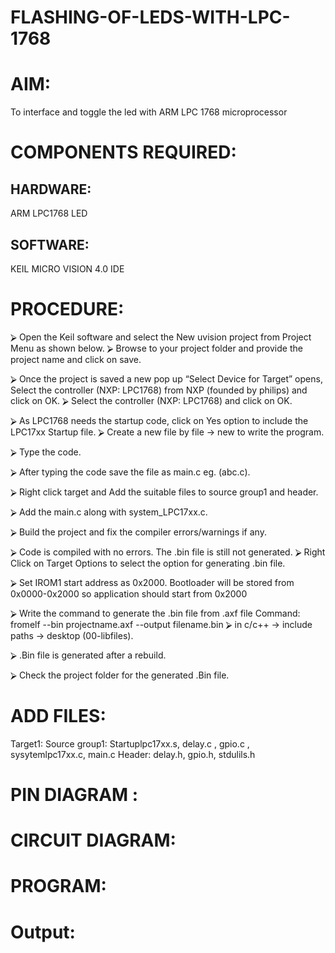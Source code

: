 # FLASHING-OF-LEDS-WITH-LPC-1768

# AIM: 
   To interface and toggle the led with ARM LPC 1768 microprocessor           
           
# COMPONENTS REQUIRED:
##  HARDWARE:
ARM LPC1768
LED
## SOFTWARE:
KEIL MICRO VISION 4.0 IDE

# PROCEDURE:
⮚	Open the Keil software and select the New uvision project from Project Menu as shown below.
⮚	Browse to your project folder and provide the project name and click on save.

⮚	Once the project is saved a new pop up “Select Device for Target” opens, Select the controller (NXP: LPC1768) from NXP (founded by philips) and click on OK.
⮚	Select the controller (NXP: LPC1768) and click on OK.

⮚	As LPC1768 needs the startup code, click on Yes option to include the LPC17xx Startup file.
⮚	Create a new file by file → new to write the program.

⮚	Type the code.

⮚	After typing the code save the file as main.c eg. (abc.c).

⮚	Right click target and Add the suitable files to source group1 and header.
 
⮚	Add the main.c along with system_LPC17xx.c.

⮚	Build the project and fix the compiler errors/warnings if any.

⮚	Code is compiled with no errors. The .bin file is still not generated.
⮚	Right Click on Target Options to select the option for generating .bin file.

⮚	Set IROM1 start address as 0x2000. Bootloader will be stored from 0x0000-0x2000 so application should start from 0x2000

⮚	Write	the	command	to	generate	the .bin file	from
.axf file 
Command: fromelf --bin projectname.axf --output filename.bin
⮚	in c/c++ → include paths → desktop (00-libfiles).

⮚	.Bin file is generated after a rebuild.

⮚	Check the project folder for the generated .Bin file.

# ADD FILES:

Target1:
Source group1:
Startuplpc17xx.s, delay.c , gpio.c , sysytemlpc17xx.c, main.c
Header:
delay.h, gpio.h, stdulils.h
 
# PIN DIAGRAM :
 

# CIRCUIT DIAGRAM:
 
 
# PROGRAM:


 
# Output:







